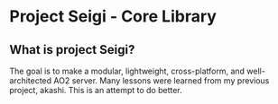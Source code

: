 # Project Seigi - Core Library
## What is project Seigi?
The goal is to make a modular, lightweight, cross-platform, and well-architected AO2 server. Many lessons were learned from my previous project, akashi. This is an attempt to do better.

